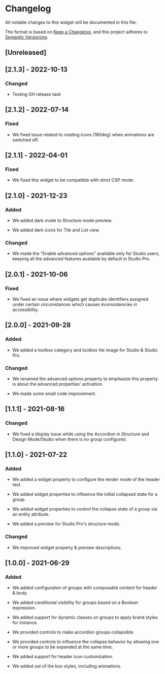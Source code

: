 # Changelog

All notable changes to this widget will be documented in this file.

The format is based on [Keep a Changelog](https://keepachangelog.com/en/1.0.0/), and this project adheres to [Semantic Versioning](https://semver.org/spec/v2.0.0.html).

## [Unreleased]

## [2.1.3] - 2022-10-13

### Changed

-   Testing GH release task

## [2.1.2] - 2022-07-14

### Fixed

-   We fixed issue related to rotating icons (180deg) when animations are switched off.

## [2.1.1] - 2022-04-01

### Fixed

-   We fixed this widget to be compatible with strict CSP mode.

## [2.1.0] - 2021-12-23

### Added

-   We added dark mode to Structure mode preview.

-   We added dark icons for Tile and List view.

### Changed

-   We made the "Enable advanced options" available only for Studio users, keeping all the advanced features available by default in Studio Pro.

## [2.0.1] - 2021-10-06

### Fixed

-   We fixed an issue where widgets get duplicate identifiers assigned under certain circumstances which causes inconsistencies in accessibility.

## [2.0.0] - 2021-09-28

### Added

-   We added a toolbox category and toolbox tile image for Studio & Studio Pro.

### Changed

-   We renamed the advanced options property to emphasize this property is about the advanced properties' activation.

-   We made some small code improvement.

## [1.1.1] - 2021-08-16

### Changed

-   We fixed a display issue while using the Accordion in Structure and Design Mode/Studio when there is no group configured.

## [1.1.0] - 2021-07-22

### Added

-   We added a widget property to configure the render mode of the header text.

-   We added widget properties to influence the initial collapsed state for a group.

-   We added widget properties to control the collapse state of a group via an entity attribute.

-   We added a preview for Studio Pro's structure mode.

### Changed

-   We improved widget property & preview descriptions.

## [1.0.0] - 2021-06-29

### Added

-   We added configuration of groups with composable content for header & body.

-   We added conditional visibility for groups based on a Boolean expression.

-   We added support for dynamic classes on groups to apply brand styles for instance.

-   We provided controls to make accordion groups collapsible.

-   We provided controls to influence the collapse behavior by allowing one or more groups to be expanded at the same time.

-   We added support for header icon customization.

-   We added out of the box styles, including animations.
